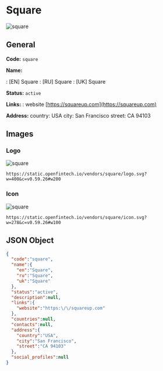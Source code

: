 
# Square 
![square](https://static.openfintech.io/vendors/square/logo.svg?w=400&c=v0.59.26#w200)  

## General 
 
**Code:** `square` 
 
**Name:** 
 
:	[EN] Square 
:	[RU] Square 
:	[UK] Square 
 
**Status:** `active` 
 
**Links:** 
: website [https://squareup.com](https://squareup.com) 
 
**Address:** 
country: USA 
city: San Francisco 
street: CA 94103 

## Images 

### Logo 
 
![square](https://static.openfintech.io/vendors/square/logo.svg?w=400&c=v0.59.26#w200)  

```
https://static.openfintech.io/vendors/square/logo.svg?w=400&c=v0.59.26#w200
```  

### Icon 
 
![square](https://static.openfintech.io/vendors/square/icon.svg?w=278&c=v0.59.26#w100)  

```
https://static.openfintech.io/vendors/square/icon.svg?w=278&c=v0.59.26#w100
```  

## JSON Object 

```json
{
  "code":"square",
  "name":{
    "en":"Square",
    "ru":"Square",
    "uk":"Square"
  },
  "status":"active",
  "description":null,
  "links":{
    "website":"https:\/\/squareup.com"
  },
  "countries":null,
  "contacts":null,
  "address":{
    "country":"USA",
    "city":"San Francisco",
    "street":"CA 94103"
  },
  "social_profiles":null
}
```  
